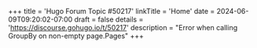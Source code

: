 +++
title = 'Hugo Forum Topic #50217'
linkTitle = 'Home'
date = 2024-06-09T09:20:02-07:00
draft = false
details = 'https://discourse.gohugo.io/t/50217'
description = "Error when calling GroupBy on non-empty page.Pages"
+++
